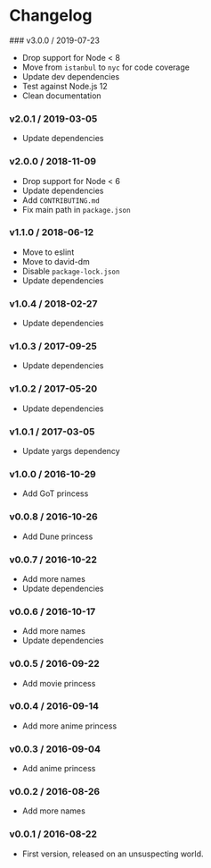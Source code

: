Changelog
=========

### v3.0.0 / 2019-07-23

  - Drop support for Node < 8
  - Move from `istanbul` to `nyc` for code coverage
  - Update dev dependencies
  - Test against Node.js 12
  - Clean documentation

### v2.0.1 / 2019-03-05

  - Update dependencies

### v2.0.0 / 2018-11-09

  - Drop support for Node < 6
  - Update dependencies
  - Add `CONTRIBUTING.md`
  - Fix main path in `package.json`

### v1.1.0 / 2018-06-12

  - Move to eslint
  - Move to david-dm
  - Disable `package-lock.json`
  - Update dependencies

### v1.0.4 / 2018-02-27

  - Update dependencies

### v1.0.3 / 2017-09-25

  - Update dependencies

### v1.0.2 / 2017-05-20

  - Update dependencies

### v1.0.1 / 2017-03-05

  - Update yargs dependency

### v1.0.0 / 2016-10-29

  - Add GoT princess

### v0.0.8 / 2016-10-26

  - Add Dune princess

### v0.0.7 / 2016-10-22

  - Add more names
  - Update dependencies

### v0.0.6 / 2016-10-17

  - Add more names
  - Update dependencies

### v0.0.5 / 2016-09-22

  - Add movie princess

### v0.0.4 / 2016-09-14

  - Add more anime princess

### v0.0.3 / 2016-09-04

  - Add anime princess

### v0.0.2 / 2016-08-26

  - Add more names

### v0.0.1 / 2016-08-22

  - First version, released on an unsuspecting world.
